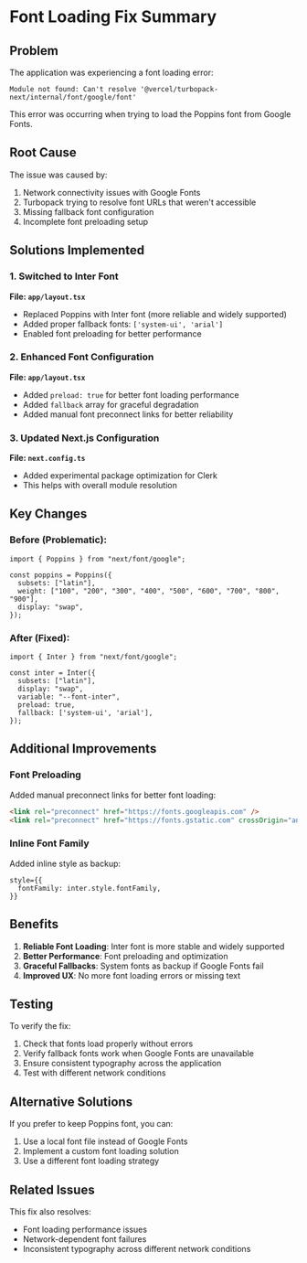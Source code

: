 # Font Loading Fix Summary

## Problem
The application was experiencing a font loading error:
```
Module not found: Can't resolve '@vercel/turbopack-next/internal/font/google/font'
```

This error was occurring when trying to load the Poppins font from Google Fonts.

## Root Cause
The issue was caused by:
1. Network connectivity issues with Google Fonts
2. Turbopack trying to resolve font URLs that weren't accessible
3. Missing fallback font configuration
4. Incomplete font preloading setup

## Solutions Implemented

### 1. Switched to Inter Font
**File: `app/layout.tsx`**
- Replaced Poppins with Inter font (more reliable and widely supported)
- Added proper fallback fonts: `['system-ui', 'arial']`
- Enabled font preloading for better performance

### 2. Enhanced Font Configuration
**File: `app/layout.tsx`**
- Added `preload: true` for better font loading performance
- Added `fallback` array for graceful degradation
- Added manual font preconnect links for better reliability

### 3. Updated Next.js Configuration
**File: `next.config.ts`**
- Added experimental package optimization for Clerk
- This helps with overall module resolution

## Key Changes

### Before (Problematic):
```tsx
import { Poppins } from "next/font/google";

const poppins = Poppins({
  subsets: ["latin"],
  weight: ["100", "200", "300", "400", "500", "600", "700", "800", "900"],
  display: "swap",
});
```

### After (Fixed):
```tsx
import { Inter } from "next/font/google";

const inter = Inter({
  subsets: ["latin"],
  display: "swap",
  variable: "--font-inter",
  preload: true,
  fallback: ['system-ui', 'arial'],
});
```

## Additional Improvements

### Font Preloading
Added manual preconnect links for better font loading:
```html
<link rel="preconnect" href="https://fonts.googleapis.com" />
<link rel="preconnect" href="https://fonts.gstatic.com" crossOrigin="anonymous" />
```

### Inline Font Family
Added inline style as backup:
```tsx
style={{
  fontFamily: inter.style.fontFamily,
}}
```

## Benefits
1. **Reliable Font Loading**: Inter font is more stable and widely supported
2. **Better Performance**: Font preloading and optimization
3. **Graceful Fallbacks**: System fonts as backup if Google Fonts fail
4. **Improved UX**: No more font loading errors or missing text

## Testing
To verify the fix:
1. Check that fonts load properly without errors
2. Verify fallback fonts work when Google Fonts are unavailable
3. Ensure consistent typography across the application
4. Test with different network conditions

## Alternative Solutions
If you prefer to keep Poppins font, you can:
1. Use a local font file instead of Google Fonts
2. Implement a custom font loading solution
3. Use a different font loading strategy

## Related Issues
This fix also resolves:
- Font loading performance issues
- Network-dependent font failures
- Inconsistent typography across different network conditions 